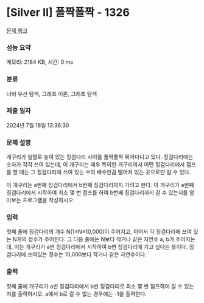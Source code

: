 # [Silver II] 폴짝폴짝 - 1326 

[문제 링크](https://www.acmicpc.net/problem/1326) 

### 성능 요약

메모리: 2184 KB, 시간: 0 ms

### 분류

너비 우선 탐색, 그래프 이론, 그래프 탐색

### 제출 일자

2024년 7월 18일 13:36:30

### 문제 설명

<p>개구리가 일렬로 놓여 있는 징검다리 사이를 폴짝폴짝 뛰어다니고 있다. 징검다리에는 숫자가 각각 쓰여 있는데, 이 개구리는 매우 특이한 개구리여서 어떤 징검다리에서 점프를 할 때는 그 징검다리에 쓰여 있는 수의 배수만큼 떨어져 있는 곳으로만 갈 수 있다.</p>

<p>이 개구리는 a번째 징검다리에서 b번째 징검다리까지 가려고 한다. 이 개구리가 a번째 징검다리에서 시작하여 최소 몇 번 점프를 하여 b번째 징검다리까지 갈 수 있는지를 알아보는 프로그램을 작성하시오.</p>

### 입력 

 <p>첫째 줄에 징검다리의 개수 N(1≤N≤10,000)이 주어지고, 이어서 각 징검다리에 쓰여 있는 N개의 정수가 주어진다. 그 다음 줄에는 N보다 작거나 같은 자연수 a, b가 주어지는 데, 이는 개구리가 a번 징검다리에서 시작하여 b번 징검다리에 가고 싶다는 뜻이다. 징검다리에 쓰여있는 정수는 10,000보다 작거나 같은 자연수이다.</p>

### 출력 

 <p>첫째 줄에 개구리가 a번 징검다리에서 b번 징검다리로 최소 몇 번 점프하여 갈 수 있는 지를 출력하시오. a에서 b로 갈 수 없는 경우에는 -1을 출력한다.</p>

